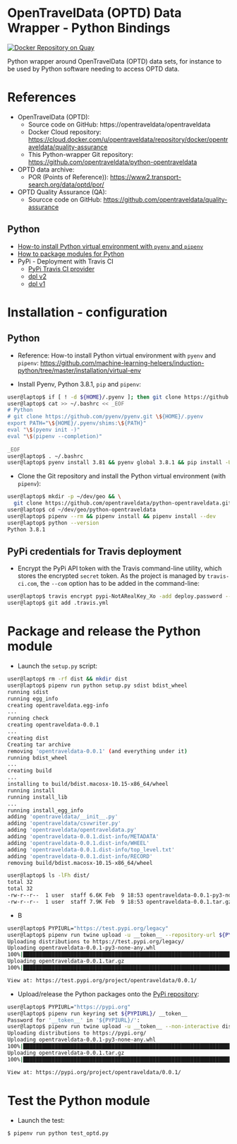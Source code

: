 OpenTravelData (OPTD) Data Wrapper - Python Bindings
====================================================

[![Docker Repository on Quay](https://quay.io/repository/opentraveldata/quality-assurance/status "Docker Repository on Quay")](https://quay.io/repository/opentraveldata/quality-assurance)

Python wrapper around OpenTravelData (OPTD) data sets, for instance
to be used by Python software needing to access OPTD data.

# References
* OpenTravelData (OPTD):
  + Source code on GitHub: https://opentraveldata/opentraveldata
  + Docker Cloud repository: https://cloud.docker.com/u/opentraveldata/repository/docker/opentraveldata/quality-assurance
  + This Python-wrapper Git repository: https://github.com/opentraveldata/python-opentraveldata
* OPTD data archive:
  + POR (Points of Reference)): https://www2.transport-search.org/data/optd/por/
* OPTD Quality Assurance (QA):
  + Sourcce code on GitHub: https://github.com/opentraveldata/quality-assurance

## Python
* [How-to install Python virtual environment with `pyenv` and `pipenv`](https://github.com/machine-learning-helpers/induction-python/tree/master/installation/virtual-env)
* [How to package modules for Python](https://packaging.python.org/tutorials/packaging-projects/)
* PyPi - Deployment with Travis CI
  + [PyPi Travis CI provider](https://github.com/travis-ci/dpl#pypi)
  + [dpl v2](https://blog.travis-ci.com/2019-08-27-deployment-tooling-dpl-v2-preview-release)
  + [dpl v1](https://docs.travis-ci.com/user/deployment/pypi/)

# Installation - configuration

## Python
* Reference: How-to install Python virtual environment with `pyenv`
  and `pipenv`:
  https://github.com/machine-learning-helpers/induction-python/tree/master/installation/virtual-env

* Install Pyenv, Python 3.8.1, `pip` and `pipenv`:
```bash
user@laptop$ if [ ! -d ${HOME}/.pyenv ]; then git clone https://github.com/pyenv/pyenv.git ${HOME}/.pyenv; else pushd ${HOME}/.pyenv && git pull && popd; fi
user@laptop$ cat >> ~/.bashrc << _EOF
# Python
# git clone https://github.com/pyenv/pyenv.git \${HOME}/.pyenv
export PATH="\${HOME}/.pyenv/shims:\${PATH}"
eval "\$(pyenv init -)"
eval "\$(pipenv --completion)"
 
_EOF
user@laptop$ . ~/.bashrc
user@laptop$ pyenv install 3.81 && pyenv global 3.8.1 && pip install -U pip pipenv && pyenv global system
```

* Clone the Git repository and install the Python virtual environment
  (with `pipenv`):
```bash
user@laptop$ mkdir -p ~/dev/geo && \
  git clone https://github.com/opentraveldata/python-opentraveldata.git ~/dev/geo/python-opentraveldata
user@laptop$ cd ~/dev/geo/python-opentraveldata
user@laptop$ pipenv --rm && pipenv install && pipenv install --dev
user@laptop$ python --version
Python 3.8.1
```

## PyPi credentials for Travis deployment
* Encrypt the PyPi API token with the Travis command-line utility,
  which stores the encrypted `secret` token. As the project is managed
  by `travis-ci.com`, the `--com` option has to be added in the command-line:
```bash
user@laptop$ travis encrypt pypi-NotARealKey_Xo -add deploy.password --com
user@laptop$ git add .travis.yml
```

# Package and release the Python module
* Launch the `setup.py` script:
```bash
user@laptop$ rm -rf dist && mkdir dist
user@laptop$ pipenv run python setup.py sdist bdist_wheel
running sdist
running egg_info
creating opentraveldata.egg-info
...
running check
creating opentraveldata-0.0.1
...
creating dist
Creating tar archive
removing 'opentraveldata-0.0.1' (and everything under it)
running bdist_wheel
...
creating build
...
installing to build/bdist.macosx-10.15-x86_64/wheel
running install
running install_lib
...
running install_egg_info
adding 'opentraveldata/__init__.py'
adding 'opentraveldata/csvwriter.py'
adding 'opentraveldata/opentraveldata.py'
adding 'opentraveldata-0.0.1.dist-info/METADATA'
adding 'opentraveldata-0.0.1.dist-info/WHEEL'
adding 'opentraveldata-0.0.1.dist-info/top_level.txt'
adding 'opentraveldata-0.0.1.dist-info/RECORD'
removing build/bdist.macosx-10.15-x86_64/wheel

user@laptop$ ls -lFh dist/
total 32
total 32
-rw-r--r--  1 user  staff 6.6K Feb  9 18:53 opentraveldata-0.0.1-py3-none-any.whl
-rw-r--r--  1 user  staff 7.9K Feb  9 18:53 opentraveldata-0.0.1.tar.gz
```

* B
```bash
user@laptop$ PYPIURL="https://test.pypi.org/legacy"
user@laptop$ pipenv run twine upload -u __token__ --repository-url ${PYPIURL}/ dist/*
Uploading distributions to https://test.pypi.org/legacy/
Uploading opentraveldata-0.0.1-py3-none-any.whl
100%|████████████████████████████████████████████████████████████████████████████████████████████████████████████████████████████████████████████████████████████████████████████████████████████████████| 15.7k/15.7k [00:02<00:00, 7.43kB/s]
Uploading opentraveldata-0.0.1.tar.gz
100%|████████████████████████████████████████████████████████████████████████████████████████████████████████████████████████████████████████████████████████████████████████████████████████████████████| 16.3k/16.3k [00:01<00:00, 15.1kB/s]

View at: https://test.pypi.org/project/opentraveldata/0.0.1/
```

* Upload/release the Python packages onto the
  [PyPi repository](https://pypi.org):
```bash
user@laptop$ PYPIURL="https://pypi.org"
user@laptop$ pipenv run keyring set ${PYPIURL}/ __token__
Password for '__token__' in '${PYPIURL}/':
user@laptop$ pipenv run twine upload -u __token__ --non-interactive dist/*
Uploading distributions to https://pypi.org/
Uploading opentraveldata-0.0.1-py3-none-any.whl
100%|████████████████████████████████████████████████████████████████████████████████████████████████████████████████████████████████████████████████████████████████████████████████████████████████████| 18.2k/18.2k [00:03<00:00, 5.99kB/s]
Uploading opentraveldata-0.0.1.tar.gz
100%|████████████████████████████████████████████████████████████████████████████████████████████████████████████████████████████████████████████████████████████████████████████████████████████████████| 19.0k/19.0k [00:01<00:00, 10.9kB/s]

View at: https://pypi.org/project/opentraveldata/0.0.1/
```

# Test the Python module
* Launch the test:
```bash
$ pipenv run python test_optd.py 
```


